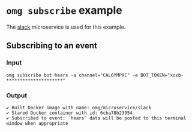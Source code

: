 # `omg subscribe` example
The [slack](https://github.com/microservice/slack) microservice is used for this example.

## Subscribing to an event
### Input
```
omg subscribe bot hears -a channel="CAL6YMP9C" -e BOT_TOKEN="xoxb-*********************"
```

### Output
```
✔ Built Docker image with name: omg/microservice/slack
✔ Stared Docker container with id: 6cba78b23954
✔ Subscribed to event: `hears` data will be posted to this terminal window when appropriate
```
